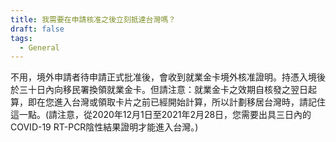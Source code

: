 ```yaml
---
title: 我需要在申請核准之後立刻抵達台灣嗎？
draft: false
tags:
  - General
---
```

不用，境外申請者待申請正式批准後，會收到就業金卡境外核准證明。持憑入境後於三十日內向移民署換領就業金卡。但請注意：就業金卡之效期自核發之翌日起算，即在您進入台灣或領取卡片之前已經開始計算，所以計劃移居台灣時，請記住這一點。(請注意，從2020年12月1日至2021年2月28日，您需要出具三日內的COVID-19 RT-PCR陰性結果證明才能進入台灣。)